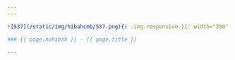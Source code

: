 ```yaml
---
---

![537](/static/img/hibahcmb/537.png){: .img-responsive }{: width="350" }

### {{ page.nohibah }} - {{ page.title }}

---
```

